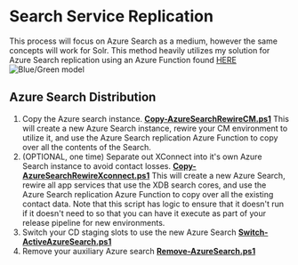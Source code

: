 # Search Service Replication
This process will focus on Azure Search as a medium, however the same concepts will work for Solr.  This method heavily utilizes my solution for Azure Search replication using an Azure Function found [HERE](https://jeffdarchuk.com/2019/08/13/azure-search-replication/)
![Blue/Green model](https://jeffdarchuk.files.wordpress.com/2018/11/sitecore-9-blue-green-model.png?w=776)
## Azure Search Distribution

 1. Copy the Azure search instance. [**Copy-AzureSearchRewireCM.ps1**](Copy-AzureSearchRewireCM.ps1) This will create a new Azure Search instance, rewire your CM environment to utilize it, and use the Azure Search replication Azure Function to copy over all the contents of the Search.
 2. (OPTIONAL, one time) Separate out XConnect into it's own Azure Search instance to avoid contact losses. [**Copy-AzureSearchRewireXconnect.ps1**](Copy-AzureSearchRewireXconnect.ps1) This will create a new Azure Search, rewire all app services that use the XDB search cores, and use the Azure Search replication Azure Function to copy over all the existing contact data.  Note that this script has logic to ensure that it doesn't run if it doesn't need to so that you can have it execute as part of your release pipeline for new environments.
 3. Switch your CD staging slots to use the new Azure Search [**Switch-ActiveAzureSearch.ps1**](Switch-ActiveAzureSearch.ps1)
 4. Remove your auxiliary Azure search [**Remove-AzureSearch.ps1**](Remove-AzureSearch.ps1)
